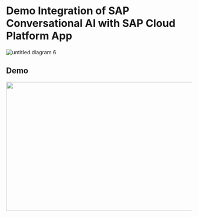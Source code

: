 # Demo Integration of SAP Conversational AI with SAP Cloud Platform App


![untitled diagram 6](https://user-images.githubusercontent.com/18279724/53711618-e621b380-3e68-11e9-95dd-c7b7b2ddc985.png)

## Demo

<img src="https://user-images.githubusercontent.com/18279724/53711604-d6a26a80-3e68-11e9-9570-f13479e7ba19.gif" align="left" height="350" width="600" >




